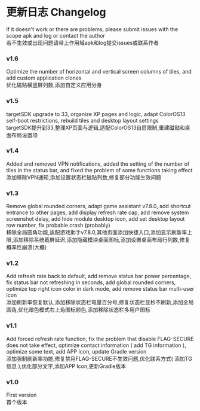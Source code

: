 # 更新日志 Changelog

If it doesn't work or there are problems, please submit issues with the scope apk and log or contact the author  
若不生效或出现问题请带上作用域apk和log提交issues或联系作者

### v1.6
Optimize the number of horizontal and vertical screen columns of tiles, and add custom application clones  
优化磁贴横竖屏列数,添加自定义应用分身

### v1.5
targetSDK upgrade to 33, organize XP pages and logic, adapt ColorOS13 self-boot restrictions, rebuild tiles and desktop layout settings  
targetSDK提升到33,整理XP页面与逻辑,适配ColorOS13自启限制,重建磁贴和桌面布局设置项

### v1.4
Added and removed VPN notifications, added the setting of the number of tiles in the status bar, and fixed the problem of some functions taking effect  
添加移除VPN通知,添加设置状态栏磁贴列数,修复部分功能生效问题

### v1.3
Remove global rounded corners, adapt game assistant v7.8.0, add shortcut entrance to other pages, add display refresh rate cap, add remove system screenshot delay, add hide module desktop icon, add set desktop layout row number, fix probable crash (probably)  
移除全局圆角功能,适配游戏助手v7.8.0,其他页面添加快捷入口,添加显示刷新率上限,添加移除系统截屏延迟,添加隐藏模块桌面图标,添加设置桌面布局行列数,修复概率性崩溃(大概)

### v1.2
Add refresh rate back to default, add remove status bar power percentage, fix status bar not refreshing in seconds, add global rounded corners, optimize top right icon color in dark mode, add remove status bar multi-user icon  
添加刷新率恢复默认,添加移除状态栏电量百分号,修复状态栏显秒不刷新,添加全局圆角,优化暗色模式右上角图标颜色,添加移除状态栏多用户图标

### v1.1
Add forced refresh rate function, fix the problem that disable FLAG-SECURE does not take effect, optimize contact information ( add TG information ), optimize some text, add APP Icon, update Gradle version  
添加强制刷新率功能,修复禁用FLAG-SECURE不生效问题,优化联系方式( 添加TG信息 ),优化部分文字,添加APP Icon,更新Gradle版本

### v1.0
First version  
首个版本